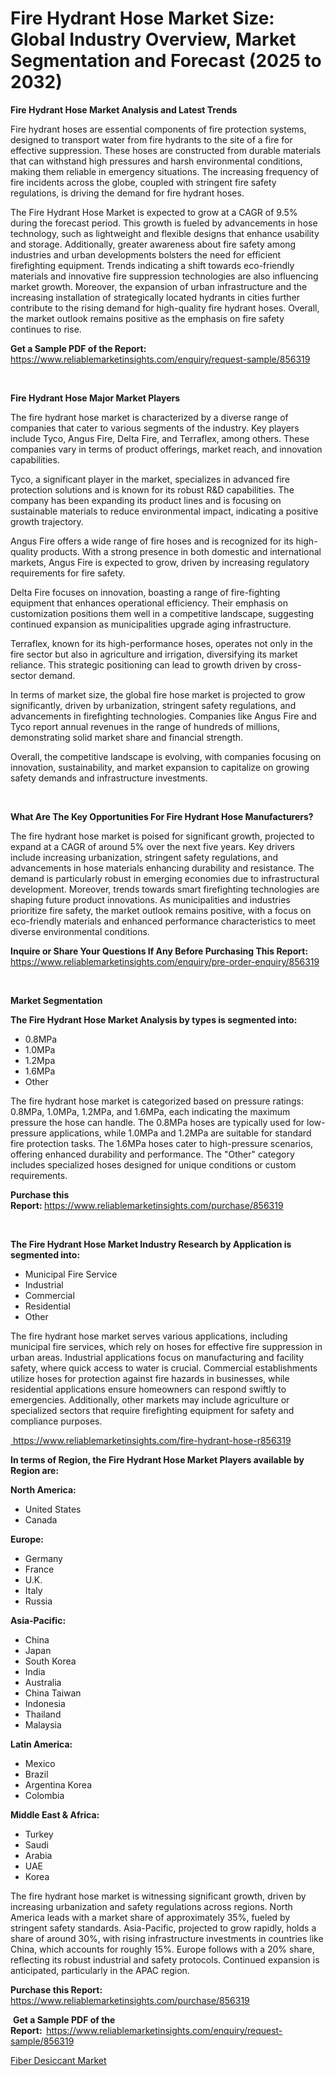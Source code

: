 <p><h1>Fire Hydrant Hose Market Size: Global Industry Overview, Market Segmentation and Forecast (2025 to 2032)</h1></p><p><strong>Fire Hydrant Hose Market Analysis and Latest Trends</strong></p>
<p><p>Fire hydrant hoses are essential components of fire protection systems, designed to transport water from fire hydrants to the site of a fire for effective suppression. These hoses are constructed from durable materials that can withstand high pressures and harsh environmental conditions, making them reliable in emergency situations. The increasing frequency of fire incidents across the globe, coupled with stringent fire safety regulations, is driving the demand for fire hydrant hoses.</p><p>The Fire Hydrant Hose Market is expected to grow at a CAGR of 9.5% during the forecast period. This growth is fueled by advancements in hose technology, such as lightweight and flexible designs that enhance usability and storage. Additionally, greater awareness about fire safety among industries and urban developments bolsters the need for efficient firefighting equipment. Trends indicating a shift towards eco-friendly materials and innovative fire suppression technologies are also influencing market growth. Moreover, the expansion of urban infrastructure and the increasing installation of strategically located hydrants in cities further contribute to the rising demand for high-quality fire hydrant hoses. Overall, the market outlook remains positive as the emphasis on fire safety continues to rise.</p></p>
<p><strong>Get a Sample PDF of the Report:&nbsp;</strong> <a href="https://www.reliablemarketinsights.com/enquiry/request-sample/856319?utm_campaign=2891&utm_medium=2&utm_source=Github&utm_content=ia&utm_term=31032025&utm_id=fire-hydrant-hose">https://www.reliablemarketinsights.com/enquiry/request-sample/856319</a></p>
<p>&nbsp;</p>
<p><strong>Fire Hydrant Hose Major Market Players</strong></p>
<p><p>The fire hydrant hose market is characterized by a diverse range of companies that cater to various segments of the industry. Key players include Tyco, Angus Fire, Delta Fire, and Terraflex, among others. These companies vary in terms of product offerings, market reach, and innovation capabilities.</p><p>Tyco, a significant player in the market, specializes in advanced fire protection solutions and is known for its robust R&D capabilities. The company has been expanding its product lines and is focusing on sustainable materials to reduce environmental impact, indicating a positive growth trajectory.</p><p>Angus Fire offers a wide range of fire hoses and is recognized for its high-quality products. With a strong presence in both domestic and international markets, Angus Fire is expected to grow, driven by increasing regulatory requirements for fire safety.</p><p>Delta Fire focuses on innovation, boasting a range of fire-fighting equipment that enhances operational efficiency. Their emphasis on customization positions them well in a competitive landscape, suggesting continued expansion as municipalities upgrade aging infrastructure.</p><p>Terraflex, known for its high-performance hoses, operates not only in the fire sector but also in agriculture and irrigation, diversifying its market reliance. This strategic positioning can lead to growth driven by cross-sector demand.</p><p>In terms of market size, the global fire hose market is projected to grow significantly, driven by urbanization, stringent safety regulations, and advancements in firefighting technologies. Companies like Angus Fire and Tyco report annual revenues in the range of hundreds of millions, demonstrating solid market share and financial strength.</p><p>Overall, the competitive landscape is evolving, with companies focusing on innovation, sustainability, and market expansion to capitalize on growing safety demands and infrastructure investments.</p></p>
<p>&nbsp;</p>
<p><strong>What Are The Key Opportunities For Fire Hydrant Hose Manufacturers?</strong></p>
<p><p>The fire hydrant hose market is poised for significant growth, projected to expand at a CAGR of around 5% over the next five years. Key drivers include increasing urbanization, stringent safety regulations, and advancements in hose materials enhancing durability and resistance. The demand is particularly robust in emerging economies due to infrastructural development. Moreover, trends towards smart firefighting technologies are shaping future product innovations. As municipalities and industries prioritize fire safety, the market outlook remains positive, with a focus on eco-friendly materials and enhanced performance characteristics to meet diverse environmental conditions.</p></p>
<p><strong>Inquire or Share Your Questions If Any Before Purchasing This Report:</strong> <a href="https://www.reliablemarketinsights.com/enquiry/pre-order-enquiry/856319?utm_campaign=2891&utm_medium=2&utm_source=Github&utm_content=ia&utm_term=31032025&utm_id=fire-hydrant-hose">https://www.reliablemarketinsights.com/enquiry/pre-order-enquiry/856319</a></p>
<p>&nbsp;</p>
<p><strong>Market Segmentation</strong></p>
<p><strong>The Fire Hydrant Hose Market Analysis by types is segmented into:</strong></p>
<p><ul><li>0.8MPa</li><li>1.0MPa</li><li>1.2Mpa</li><li>1.6MPa</li><li>Other</li></ul></p>
<p><p>The fire hydrant hose market is categorized based on pressure ratings: 0.8MPa, 1.0MPa, 1.2MPa, and 1.6MPa, each indicating the maximum pressure the hose can handle. The 0.8MPa hoses are typically used for low-pressure applications, while 1.0MPa and 1.2MPa are suitable for standard fire protection tasks. The 1.6MPa hoses cater to high-pressure scenarios, offering enhanced durability and performance. The "Other" category includes specialized hoses designed for unique conditions or custom requirements.</p></p>
<p><strong>Purchase this Report:&nbsp;</strong><a href="https://www.reliablemarketinsights.com/purchase/856319?utm_campaign=2891&utm_medium=2&utm_source=Github&utm_content=ia&utm_term=31032025&utm_id=fire-hydrant-hose">https://www.reliablemarketinsights.com/purchase/856319</a></p>
<p>&nbsp;</p>
<p><strong>The Fire Hydrant Hose Market Industry Research by Application is segmented into:</strong></p>
<p><ul><li>Municipal Fire Service</li><li>Industrial</li><li>Commercial</li><li>Residential</li><li>Other</li></ul></p>
<p><p>The fire hydrant hose market serves various applications, including municipal fire services, which rely on hoses for effective fire suppression in urban areas. Industrial applications focus on manufacturing and facility safety, where quick access to water is crucial. Commercial establishments utilize hoses for protection against fire hazards in businesses, while residential applications ensure homeowners can respond swiftly to emergencies. Additionally, other markets may include agriculture or specialized sectors that require firefighting equipment for safety and compliance purposes.</p></p>
<p><a href="https://www.reliablemarketinsights.com/fire-hydrant-hose-r856319?utm_campaign=2891&utm_medium=2&utm_source=Github&utm_content=ia&utm_term=31032025&utm_id=fire-hydrant-hose">&nbsp;https://www.reliablemarketinsights.com/fire-hydrant-hose-r856319</a></p>
<p><strong>In terms of Region, the Fire Hydrant Hose Market Players available by Region are:</strong></p>
<p>
    <p> <strong> North America: </strong>
        <ul>
            <li>United States</li>
            <li>Canada</li>
        </ul>
        </p> 
    <p> <strong> Europe: </strong>
        <ul>
            <li>Germany</li>
            <li>France</li>
            <li>U.K.</li>
            <li>Italy</li>
            <li>Russia</li>
        </ul>
        </p> 
    <p> <strong> Asia-Pacific: </strong>
        <ul>
            <li>China</li>
            <li>Japan</li>
            <li>South Korea</li>
            <li>India</li>
            <li>Australia</li>
            <li>China Taiwan</li>
            <li>Indonesia</li>
            <li>Thailand</li>
            <li>Malaysia</li>
        </ul>
        </p> 
    <p> <strong> Latin America: </strong>
        <ul>
            <li>Mexico</li>
            <li>Brazil</li>
            <li>Argentina Korea</li>
            <li>Colombia</li>
        </ul>
        </p> 
    <p> <strong> Middle East & Africa: </strong>
        <ul>
            <li>Turkey</li>
            <li>Saudi</li>
            <li>Arabia</li>
            <li>UAE</li>
            <li>Korea</li>
        </ul>
    </p>
    </p>
<p><p>The fire hydrant hose market is witnessing significant growth, driven by increasing urbanization and safety regulations across regions. North America leads with a market share of approximately 35%, fueled by stringent safety standards. Asia-Pacific, projected to grow rapidly, holds a share of around 30%, with rising infrastructure investments in countries like China, which accounts for roughly 15%. Europe follows with a 20% share, reflecting its robust industrial and safety protocols. Continued expansion is anticipated, particularly in the APAC region.</p></p>
<p><strong>Purchase this Report: </strong><a href="https://www.reliablemarketinsights.com/purchase/856319?utm_campaign=2891&utm_medium=2&utm_source=Github&utm_content=ia&utm_term=31032025&utm_id=fire-hydrant-hose">https://www.reliablemarketinsights.com/purchase/856319</a></p>
<p>&nbsp;<strong>Get a Sample PDF of the Report:&nbsp;&nbsp;</strong><a href="https://www.reliablemarketinsights.com/enquiry/request-sample/856319?utm_campaign=2891&utm_medium=2&utm_source=Github&utm_content=ia&utm_term=31032025&utm_id=fire-hydrant-hose">https://www.reliablemarketinsights.com/enquiry/request-sample/856319</a></p>
<p><strong></strong></p>
<p><p><a href="https://github.com/mriwacraane/Market-Research-Report-List-1/blob/main/fiber-desiccant-market.md?utm_campaign=2891&utm_medium=2&utm_source=Github&utm_content=ia&utm_term=31032025&utm_id=fire-hydrant-hose">Fiber Desiccant Market</a></p></p>